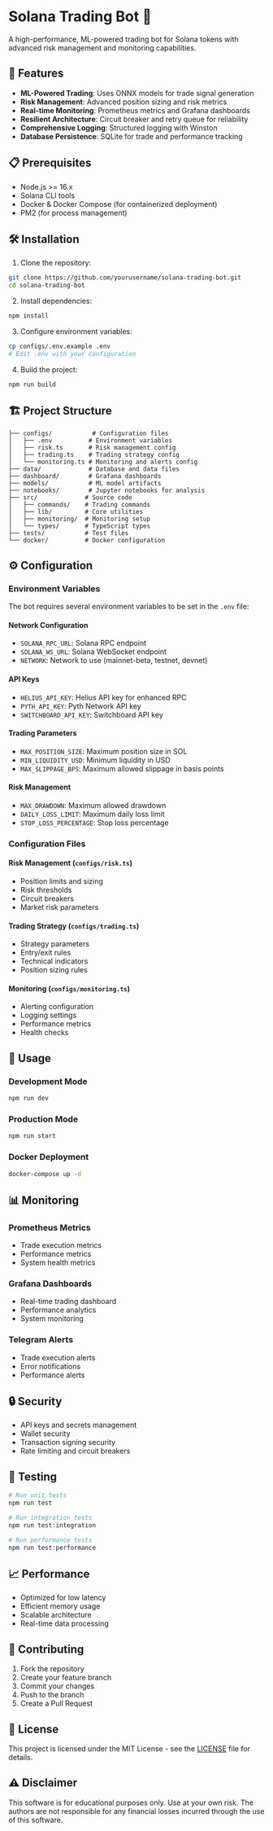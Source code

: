 # Solana Trading Bot 🤖

A high-performance, ML-powered trading bot for Solana tokens with advanced risk management and monitoring capabilities.

## 🚀 Features

- **ML-Powered Trading**: Uses ONNX models for trade signal generation
- **Risk Management**: Advanced position sizing and risk metrics
- **Real-time Monitoring**: Prometheus metrics and Grafana dashboards
- **Resilient Architecture**: Circuit breaker and retry queue for reliability
- **Comprehensive Logging**: Structured logging with Winston
- **Database Persistence**: SQLite for trade and performance tracking

## 📋 Prerequisites

- Node.js >= 16.x
- Solana CLI tools
- Docker & Docker Compose (for containerized deployment)
- PM2 (for process management)

## 🛠️ Installation

1. Clone the repository:
```bash
git clone https://github.com/yourusername/solana-trading-bot.git
cd solana-trading-bot
```

2. Install dependencies:
```bash
npm install
```

3. Configure environment variables:
```bash
cp configs/.env.example .env
# Edit .env with your configuration
```

4. Build the project:
```bash
npm run build
```

## 🏗️ Project Structure

```
├── configs/           # Configuration files
│   ├── .env          # Environment variables
│   ├── risk.ts       # Risk management config
│   ├── trading.ts    # Trading strategy config
│   └── monitoring.ts # Monitoring and alerts config
├── data/             # Database and data files
├── dashboard/        # Grafana dashboards
├── models/           # ML model artifacts
├── notebooks/        # Jupyter notebooks for analysis
├── src/             # Source code
│   ├── commands/    # Trading commands
│   ├── lib/         # Core utilities
│   ├── monitoring/  # Monitoring setup
│   └── types/       # TypeScript types
├── tests/           # Test files
└── docker/          # Docker configuration
```

## ⚙️ Configuration

### Environment Variables

The bot requires several environment variables to be set in the `.env` file:

#### Network Configuration
- `SOLANA_RPC_URL`: Solana RPC endpoint
- `SOLANA_WS_URL`: Solana WebSocket endpoint
- `NETWORK`: Network to use (mainnet-beta, testnet, devnet)

#### API Keys
- `HELIUS_API_KEY`: Helius API key for enhanced RPC
- `PYTH_API_KEY`: Pyth Network API key
- `SWITCHBOARD_API_KEY`: Switchboard API key

#### Trading Parameters
- `MAX_POSITION_SIZE`: Maximum position size in SOL
- `MIN_LIQUIDITY_USD`: Minimum liquidity in USD
- `MAX_SLIPPAGE_BPS`: Maximum allowed slippage in basis points

#### Risk Management
- `MAX_DRAWDOWN`: Maximum allowed drawdown
- `DAILY_LOSS_LIMIT`: Maximum daily loss limit
- `STOP_LOSS_PERCENTAGE`: Stop loss percentage

### Configuration Files

#### Risk Management (`configs/risk.ts`)
- Position limits and sizing
- Risk thresholds
- Circuit breakers
- Market risk parameters

#### Trading Strategy (`configs/trading.ts`)
- Strategy parameters
- Entry/exit rules
- Technical indicators
- Position sizing rules

#### Monitoring (`configs/monitoring.ts`)
- Alerting configuration
- Logging settings
- Performance metrics
- Health checks

## 🚀 Usage

### Development Mode
```bash
npm run dev
```

### Production Mode
```bash
npm run start
```

### Docker Deployment
```bash
docker-compose up -d
```

## 📊 Monitoring

### Prometheus Metrics
- Trade execution metrics
- Performance metrics
- System health metrics

### Grafana Dashboards
- Real-time trading dashboard
- Performance analytics
- System monitoring

### Telegram Alerts
- Trade execution alerts
- Error notifications
- Performance alerts

## 🔒 Security

- API keys and secrets management
- Wallet security
- Transaction signing security
- Rate limiting and circuit breakers

## 🧪 Testing

```bash
# Run unit tests
npm run test

# Run integration tests
npm run test:integration

# Run performance tests
npm run test:performance
```

## 📈 Performance

- Optimized for low latency
- Efficient memory usage
- Scalable architecture
- Real-time data processing

## 🤝 Contributing

1. Fork the repository
2. Create your feature branch
3. Commit your changes
4. Push to the branch
5. Create a Pull Request

## 📝 License

This project is licensed under the MIT License - see the [LICENSE](LICENSE) file for details.

## ⚠️ Disclaimer

This software is for educational purposes only. Use at your own risk. The authors are not responsible for any financial losses incurred through the use of this software. 